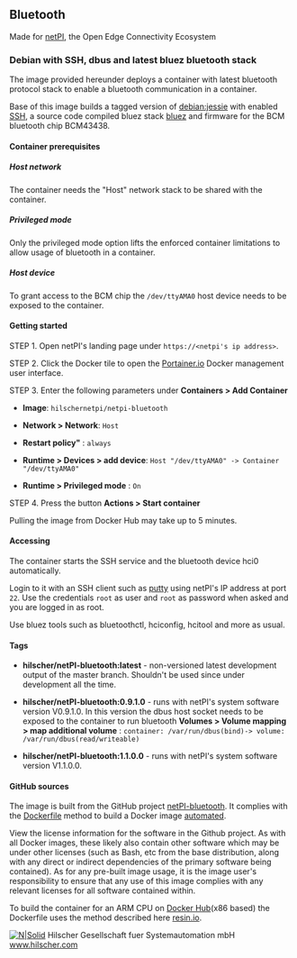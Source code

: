 ## Bluetooth

Made for [netPI](https://www.netiot.com/netpi/), the Open Edge Connectivity Ecosystem

### Debian with SSH, dbus and latest bluez bluetooth stack 

The image provided hereunder deploys a container with latest bluetooth protocol stack to enable a bluetooth communication in a container.

Base of this image builds a tagged version of [debian:jessie](https://hub.docker.com/r/resin/armv7hf-debian/tags/) with enabled [SSH](https://en.wikipedia.org/wiki/Secure_Shell), a source code compiled bluez stack [bluez](http://www.bluez.org/) and firmware for the BCM bluetooth chip BCM43438.

#### Container prerequisites

##### Host network

The container needs the "Host" network stack to be shared with the container. 

##### Privileged mode

Only the privileged mode option lifts the enforced container limitations to allow usage of bluetooth in a container.

##### Host device

To grant access to the BCM chip the `/dev/ttyAMA0` host device needs to be exposed to the container.

#### Getting started

STEP 1. Open netPI's landing page under `https://<netpi's ip address>`.

STEP 2. Click the Docker tile to open the [Portainer.io](http://portainer.io/) Docker management user interface.

STEP 3. Enter the following parameters under **Containers > Add Container**

* **Image**: `hilschernetpi/netpi-bluetooth`

* **Network > Network**: `Host`

* **Restart policy"** : `always`

* **Runtime > Devices > add device**: `Host "/dev/ttyAMA0" -> Container "/dev/ttyAMA0"`

* **Runtime > Privileged mode** : `On`

STEP 4. Press the button **Actions > Start container**

Pulling the image from Docker Hub may take up to 5 minutes.

#### Accessing

The container starts the SSH service and the bluetooth device hci0 automatically.

Login to it with an SSH client such as [putty](http://www.putty.org/) using netPI's IP address at port `22`. Use the credentials `root` as user and `root` as password when asked and you are logged in as root.

Use bluez tools such as bluetoothctl, hciconfig, hcitool and more as usual.

#### Tags

* **hilscher/netPI-bluetooth:latest** - non-versioned latest development output of the master branch. Shouldn't be used since under development all the time.

* **hilscher/netPI-bluetooth:0.9.1.0** - runs with netPI's system software version V0.9.1.0. In this version the dbus host socket needs to be exposed to the container to run bluetooth **Volumes > Volume mapping > map additional volume** : `container: /var/run/dbus(bind)-> volume: /var/run/dbus(read/writeable)`

* **hilscher/netPI-bluetooth:1.1.0.0** - runs with netPI's system software version V1.1.0.0.


#### GitHub sources
The image is built from the GitHub project [netPI-bluetooth](https://github.com/Hilscher/netPI-bluetooth). It complies with the [Dockerfile](https://docs.docker.com/engine/reference/builder/) method to build a Docker image [automated](https://docs.docker.com/docker-hub/builds/).

View the license information for the software in the Github project. As with all Docker images, these likely also contain other software which may be under other licenses (such as Bash, etc from the base distribution, along with any direct or indirect dependencies of the primary software being contained).
As for any pre-built image usage, it is the image user's responsibility to ensure that any use of this image complies with any relevant licenses for all software contained within.

To build the container for an ARM CPU on [Docker Hub](https://hub.docker.com/)(x86 based) the Dockerfile uses the method described here [resin.io](https://resin.io/blog/building-arm-containers-on-any-x86-machine-even-dockerhub/).

[![N|Solid](http://www.hilscher.com/fileadmin/templates/doctima_2013/resources/Images/logo_hilscher.png)](http://www.hilscher.com)  Hilscher Gesellschaft fuer Systemautomation mbH  www.hilscher.com
